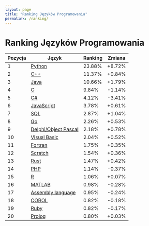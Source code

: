 ```yaml
---
layout: page
title: "Ranking Języków Programowania"
permalink: /ranking/
---
```


# Ranking Języków Programowania
| Pozycja | Język | Ranking | Zmiana |
|---------|-------|------|------|
| 1 | [Python](languages/python.html) | 23.88% | +8.72% |
| 2 | [C++](languages/c++.html) | 11.37% | +0.84% |
| 3 | [Java](languages/java.html) | 10.66% | +1.79% |
| 4 | [C](languages/c.html) | 9.84% | -1.14% |
| 5 | [C#](languages/c#.html) | 4.12% | -3.41% |
| 6 | [JavaScript](languages/javascript.html) | 3.78% | +0.61% |
| 7 | [SQL](languages/sql.html) | 2.87% | +1.04% |
| 8 | [Go](languages/go.html) | 2.26% | +0.53% |
| 9 | [Delphi/Object Pascal](languages/delphi/object-pascal.html) | 2.18% | +0.78% |
| 10 | [Visual Basic](languages/visual-basic.html) | 2.04% | +0.52% |
| 11 | [Fortran](languages/fortran.html) | 1.75% | +0.35% |
| 12 | [Scratch](languages/scratch.html) | 1.54% | +0.36% |
| 13 | [Rust](languages/rust.html) | 1.47% | +0.42% |
| 14 | [PHP](languages/php.html) | 1.14% | -0.37% |
| 15 | [R](languages/r.html) | 1.06% | +0.07% |
| 16 | [MATLAB](languages/matlab.html) | 0.98% | -0.28% |
| 17 | [Assembly language](languages/assembly-language.html) | 0.95% | -0.24% |
| 18 | [COBOL](languages/cobol.html) | 0.82% | -0.18% |
| 19 | [Ruby](languages/ruby.html) | 0.82% | -0.17% |
| 20 | [Prolog](languages/prolog.html) | 0.80% | +0.03% |
